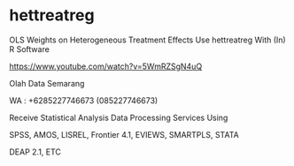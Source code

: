 # hettreatreg
OLS Weights on Heterogeneous Treatment Effects Use hettreatreg With (In) R Software

https://www.youtube.com/watch?v=5WmRZSgN4uQ

Olah Data Semarang

WA : +6285227746673 (085227746673)

Receive Statistical Analysis Data Processing Services Using

SPSS, AMOS, LISREL, Frontier 4.1, EVIEWS, SMARTPLS, STATA

DEAP 2.1, ETC
